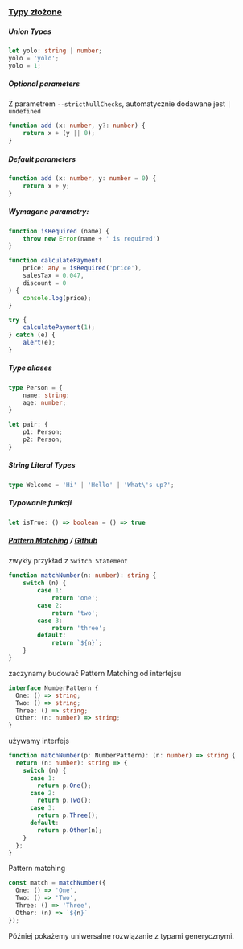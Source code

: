 ### [Typy złożone](https://www.typescriptlang.org/docs/handbook/advanced-types.html)

##### Union Types

```ts
let yolo: string | number;
yolo = 'yolo';
yolo = 1;
```

##### Optional parameters

Z parametrem `--strictNullChecks`, automatycznie dodawane jest `| undefined`

```ts
function add (x: number, y?: number) {
    return x + (y || 0);
}
```

##### Default parameters

```ts
function add (x: number, y: number = 0) {
    return x + y;
}
```

##### Wymagane parametry:

```ts
function isRequired (name) {
    throw new Error(name + ' is required')
}

function calculatePayment(
    price: any = isRequired('price'),
    salesTax = 0.047,
    discount = 0
) {
    console.log(price);
}

try {
    calculatePayment(1);
} catch (e) {
    alert(e);
}
```

##### Type aliases

```ts
type Person = {
    name: string;
    age: number;
}

let pair: {
    p1: Person;
    p2: Person;
}
```

##### String Literal Types

```ts
type Welcome = 'Hi' | 'Hello' | 'What\'s up?';
```

##### Typowanie funkcji

```ts
let isTrue: () => boolean = () => true
```

##### [Pattern Matching](https://www.typescriptlang.org/docs/handbook/advanced-types.html) / [Github](https://github.com/swissmanu/pattern-matching-with-typescript)

zwykły przykład z `Switch Statement`
```ts
function matchNumber(n: number): string {
    switch (n) {
        case 1:
            return 'one';
        case 2:
            return 'two';
        case 3:
            return 'three';
        default:
            return `${n}`;
    }
}
```

zaczynamy budować Pattern Matching od interfejsu
```ts
interface NumberPattern {
  One: () => string;
  Two: () => string;
  Three: () => string;
  Other: (n: number) => string;
}
```

używamy interfejs
```ts
function matchNumber(p: NumberPattern): (n: number) => string {
  return (n: number): string => {
    switch (n) {
      case 1:
        return p.One();
      case 2:
        return p.Two();
      case 3:
        return p.Three();
      default:
        return p.Other(n);
    }
  };
}
```

Pattern matching
```ts
const match = matchNumber({
  One: () => 'One',
  Two: () => 'Two',
  Three: () => 'Three',
  Other: (n) => `${n}`
});
```

Później pokażemy uniwersalne rozwiązanie z typami generycznymi.

